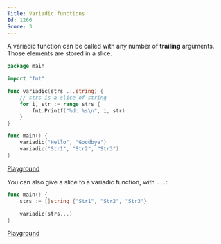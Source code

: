```yaml
---
Title: Variadic functions
Id: 1266
Score: 3
---
```

A variadic function can be called with any number of **trailing** arguments. Those elements are stored in a slice.

```go
package main

import "fmt"

func variadic(strs ...string) {
    // strs is a slice of string
    for i, str := range strs {
        fmt.Printf("%d: %s\n", i, str)
    }
}

func main() {
    variadic("Hello", "Goodbye")
    variadic("Str1", "Str2", "Str3")
}
```

[Playground](https://play.golang.org/p/rnzg1yK_Va)

You can also give a slice to a variadic function, with `...`:

```go
func main() {
    strs := []string {"Str1", "Str2", "Str3"}

    variadic(strs...)
}
```

[Playground](https://play.golang.org/p/gl4L5R9v8_)
